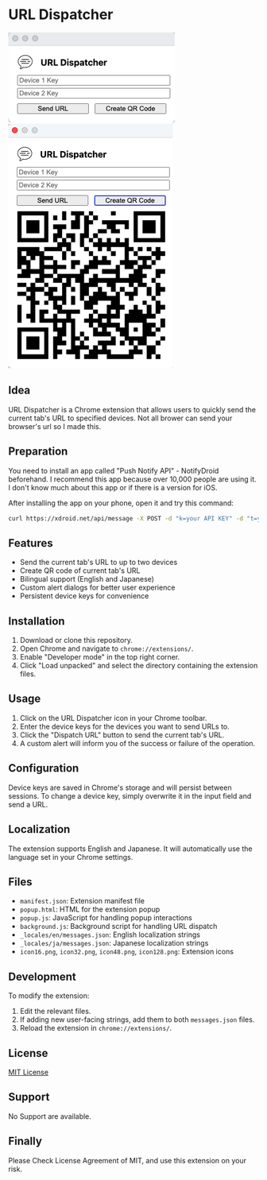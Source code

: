 # URL Dispatcher
![URL Dispacher](https://github.com/mkats4412/push-notification/blob/main/dispatcher.png)
<br>
![URL Dispacher](https://github.com/mkats4412/push-notification/blob/main/dispatcher_with_qrcode.png)
## Idea
URL Dispatcher is a Chrome extension that allows users to quickly send the current tab's URL to specified devices.
Not all brower can send your browser's url so I made this.

## Preparation
You need to install an app called "Push Notify API" - NotifyDroid beforehand. I recommend this app because over 10,000 people are using it. I don't know much about this app or if there is a version for iOS.

After installing the app on your phone, open it and try this command:

```bash
curl https://xdroid.net/api/message -X POST -d "k=your API KEY" -d "t=your title" -d "c=your message" -d "u=http://url you are sending"
```

## Features

- Send the current tab's URL to up to two devices
- Create QR code of current tab's URL 
- Bilingual support (English and Japanese)
- Custom alert dialogs for better user experience
- Persistent device keys for convenience

## Installation

1. Download or clone this repository.
2. Open Chrome and navigate to `chrome://extensions/`.
3. Enable "Developer mode" in the top right corner.
4. Click "Load unpacked" and select the directory containing the extension files.

## Usage

1. Click on the URL Dispatcher icon in your Chrome toolbar.
2. Enter the device keys for the devices you want to send URLs to.
3. Click the "Dispatch URL" button to send the current tab's URL.
4. A custom alert will inform you of the success or failure of the operation.

## Configuration

Device keys are saved in Chrome's storage and will persist between sessions. To change a device key, simply overwrite it in the input field and send a URL.

## Localization

The extension supports English and Japanese. It will automatically use the language set in your Chrome settings.

## Files

- `manifest.json`: Extension manifest file
- `popup.html`: HTML for the extension popup
- `popup.js`: JavaScript for handling popup interactions
- `background.js`: Background script for handling URL dispatch
- `_locales/en/messages.json`: English localization strings
- `_locales/ja/messages.json`: Japanese localization strings
- `icon16.png`, `icon32.png`, `icon48.png`, `icon128.png`: Extension icons

## Development

To modify the extension:

1. Edit the relevant files.
2. If adding new user-facing strings, add them to both `messages.json` files.
3. Reload the extension in `chrome://extensions/`.


## License

[MIT License](LICENSE)

## Support
No Support are available.

## Finally 
Please Check License Agreement of MIT, and use this extension on your risk. 
